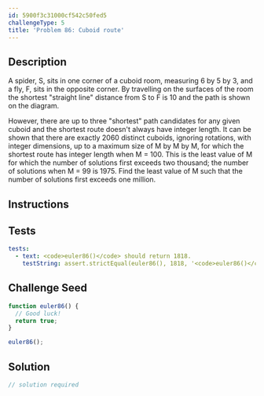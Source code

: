 ```yaml
---
id: 5900f3c31000cf542c50fed5
challengeType: 5
title: 'Problem 86: Cuboid route'
---
```


## Description
<section id='description'>
A spider, S, sits in one corner of a cuboid room, measuring 6 by 5 by 3, and a fly, F, sits in the opposite corner. By travelling on the surfaces of the room the shortest "straight line" distance from S to F is 10 and the path is shown on the diagram.


However, there are up to three "shortest" path candidates for any given cuboid and the shortest route doesn't always have integer length.
It can be shown that there are exactly 2060 distinct cuboids, ignoring rotations, with integer dimensions, up to a maximum size of M by M by M, for which the shortest route has integer length when M = 100. This is the least value of M for which the number of solutions first exceeds two thousand; the number of solutions when M = 99 is 1975.
Find the least value of M such that the number of solutions first exceeds one million.
</section>

## Instructions
<section id='instructions'>

</section>

## Tests
<section id='tests'>

```yml
tests:
  - text: <code>euler86()</code> should return 1818.
    testString: assert.strictEqual(euler86(), 1818, '<code>euler86()</code> should return 1818.');

```

</section>

## Challenge Seed
<section id='challengeSeed'>

<div id='js-seed'>

```js
function euler86() {
  // Good luck!
  return true;
}

euler86();
```

</div>



</section>

## Solution
<section id='solution'>

```js
// solution required
```
</section>
